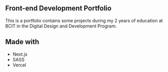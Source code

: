 ## Front-end Development Portfolio

This is a portfolio contains some projects during my 2 years of education at BCIT in the Digital Design and Development Program.

## Made with

- Next.js
- SASS
- Vercel
